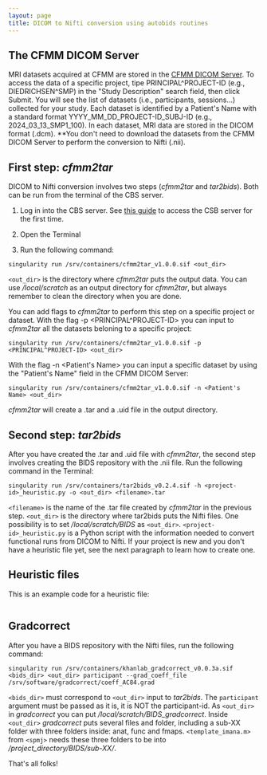 ```yaml
---
layout: page
title: DICOM to Nifti conversion using autobids routines
---
```


## The CFMM DICOM Server

MRI datasets acquired at CFMM are stored in the [CFMM DICOM Server](https://dicom.cfmm.uwo.ca/dcm4chee-arc/ui2/study/study). To access the data of a specific project, tipe PRINCIPAL^PROJECT-ID (e.g., DIEDRICHSEN^SMP) in the "Study Description" search field, then click Submit. You will see the list of datasets (i.e., participants, sessions...) collected for your study. Each dataset is identified by a Patient's Name with a standard format YYYY_MM_DD_PROJECT-ID_SUBJ-ID (e.g., 2024_03_13_SMP1_100). In each dataset, MRI data are stored in the DICOM format (.dcm). **You don't need to download the datasets from the CFMM DICOM Server to perform the conversion to Nifti (.nii).

## First step: *cfmm2tar*

DICOM to Nifti conversion involves two steps (*cfmm2tar* and *tar2bids*). Both can be run from the terminal of the CBS server. 

1) Log in into the CBS server. See [this guide](https://osf.io/k89fh/wiki/Computational%20Core%20Server/) to access the CSB server for the first time.

2) Open the Terminal

3) Run the following command:

```
singularity run /srv/containers/cfmm2tar_v1.0.0.sif <out_dir>
```

`<out_dir>` is the directory where *cfmm2tar* puts the output data. You can use */local/scratch* as an output directory for *cfmm2tar*, but always remember to clean the directory when you are done.

You can add flags to *cfmm2tar* to perform this step on a specific project or dataset. With the flag -p <PRINCIPAL^PROJECT-ID> you can input to *cfmm2tar* all the datasets beloning to a specific project:

```
singularity run /srv/containers/cfmm2tar_v1.0.0.sif -p <PRINCIPAL^PROJECT-ID> <out_dir>
```

With the flag -n <Patient's Name> you can input a specific dataset by using the "Patient's Name" field in the CFMM DICOM Server:

```
singularity run /srv/containers/cfmm2tar_v1.0.0.sif -n <Patient's Name> <out_dir>
```

*cfmm2tar* will create a .tar and a .uid file in the output directory.

## Second step: *tar2bids*

After you have created the .tar and .uid file with *cfmm2tar*, the second step involves creating the BIDS repository with the .nii file. Run the following command in the Terminal:

```
singularity run /srv/containers/tar2bids_v0.2.4.sif -h <project-id>_heuristic.py -o <out_dir> <filename>.tar
```

`<filename>` is the name of the .tar file created by *cfmm2tar* in the previous step. `<out_dir>` is the directory where tar2bids puts the Nifti files. One possibility is to set */local/scratch/BIDS* as `<out_dir>`. `<project-id>_heuristic.py` is a Python script with the information needed to convert functional runs from DICOM to Nifti. If your project is new and you don't have a heuristic file yet, see the next paragraph to learn how to create one. 

## Heuristic files

This is an example code for a heuristic file:

```

```

## Gradcorrect

After you have a BIDS repository with the Nifti files, run the following command:

```
singularity run /srv/containers/khanlab_gradcorrect_v0.0.3a.sif <bids_dir> <out_dir> participant --grad_coeff_file /srv/software/gradcorrect/coeff_AC84.grad
```

`<bids_dir>` must correspond to `<out_dir>` input to *tar2bids*. The `participant` argument must be passed as it is, it is NOT the participant-id. As `<out_dir>` in *gradcorrect* you can put */local/scratch/BIDS_gradcorrect*. Inside `<out_dir>` *gradcorrect* puts several files and folder, including a sub-XX folder with three folders inside: anat, func and fmaps. `<template_imana.m>` from `<spmj>` needs these three folders to be into */project_directory/BIDS/sub-XX/*. 

That's all folks!




